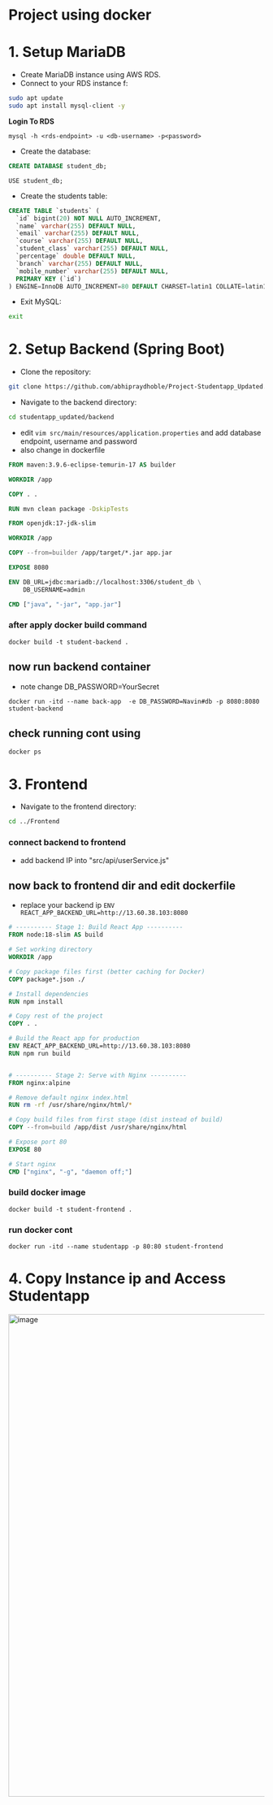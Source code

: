 # Project using docker 



# 1. Setup MariaDB 

- Create MariaDB instance using AWS RDS.
- Connect to your RDS instance f:

```bash
sudo apt update
sudo apt install mysql-client -y
```
**Login To RDS**
````
mysql -h <rds-endpoint> -u <db-username> -p<password>
````

- Create the database:

```sql
CREATE DATABASE student_db;
```
```
USE student_db;
```

- Create the students table:

```sql
CREATE TABLE `students` (
  `id` bigint(20) NOT NULL AUTO_INCREMENT,
  `name` varchar(255) DEFAULT NULL,
  `email` varchar(255) DEFAULT NULL,
  `course` varchar(255) DEFAULT NULL,
  `student_class` varchar(255) DEFAULT NULL,
  `percentage` double DEFAULT NULL,
  `branch` varchar(255) DEFAULT NULL,
  `mobile_number` varchar(255) DEFAULT NULL,
  PRIMARY KEY (`id`)
) ENGINE=InnoDB AUTO_INCREMENT=80 DEFAULT CHARSET=latin1 COLLATE=latin1_swedish_ci;
```

- Exit MySQL:

```bash
exit
```

# 2. Setup Backend (Spring Boot)

- Clone the repository:

```bash
git clone https://github.com/abhipraydhoble/Project-Studentapp_Updated.git
```
- Navigate to the backend directory:

```bash
cd studentapp_updated/backend
```

- edit  ````vim src/main/resources/application.properties```` and add database endpoint, username and password
-  also change in dockerfile

```Dockerfile
FROM maven:3.9.6-eclipse-temurin-17 AS builder

WORKDIR /app

COPY . .

RUN mvn clean package -DskipTests

FROM openjdk:17-jdk-slim

WORKDIR /app

COPY --from=builder /app/target/*.jar app.jar

EXPOSE 8080

ENV DB_URL=jdbc:mariadb://localhost:3306/student_db \
    DB_USERNAME=admin

CMD ["java", "-jar", "app.jar"]
```


### after apply docker build command 

````
docker build -t student-backend .
````
## now run backend container
- note change DB_PASSWORD=YourSecret

````
docker run -itd --name back-app  -e DB_PASSWORD=Navin#db -p 8080:8080 student-backend
````
## check running cont using
````
docker ps
````


# 3. Frontend

- Navigate to the frontend directory:

```bash
cd ../Frontend
```
### connect backend to frontend
- add backend IP into "src/api/userService.js"

## now back to frontend dir and edit dockerfile
- replace your backend ip ````ENV REACT_APP_BACKEND_URL=http://13.60.38.103:8080````
  
```Dockerfile
# ---------- Stage 1: Build React App ----------
FROM node:18-slim AS build

# Set working directory
WORKDIR /app

# Copy package files first (better caching for Docker)
COPY package*.json ./

# Install dependencies
RUN npm install

# Copy rest of the project
COPY . .

# Build the React app for production
ENV REACT_APP_BACKEND_URL=http://13.60.38.103:8080
RUN npm run build


# ---------- Stage 2: Serve with Nginx ----------
FROM nginx:alpine

# Remove default nginx index.html
RUN rm -rf /usr/share/nginx/html/*

# Copy build files from first stage (dist instead of build)
COPY --from=build /app/dist /usr/share/nginx/html

# Expose port 80
EXPOSE 80

# Start nginx
CMD ["nginx", "-g", "daemon off;"]
````
### build docker image
````
docker build -t student-frontend .
````
### run docker cont

````
docker run -itd --name studentapp -p 80:80 student-frontend
````

# 4. Copy Instance ip and Access Studentapp
<img width="1918" height="950" alt="image" src="https://github.com/user-attachments/assets/c58a3d59-d9c3-4901-a28a-652535c478dc" />
